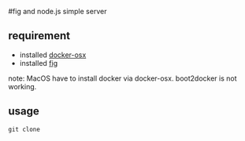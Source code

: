 #fig and node.js simple server

## requirement

 * installed [docker-osx](https://github.com/noplay/docker-osx)
 * installed [fig](http://www.fig.sh/)

 note: MacOS have to install docker via docker-osx. boot2docker is not working.

## usage

    git clone

